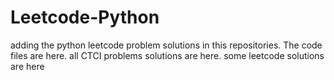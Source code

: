 # Leetcode-Python
adding the python leetcode problem solutions in this repositories. 
The code files are here.
all CTCI problems solutions are here.
some leetcode solutions are here











































































































































































































































































































































































































































































































































































































































































































































































